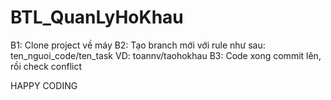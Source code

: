 ﻿# BTL_QuanLyHoKhau
B1: Clone project về máy
B2: Tạo branch mới với rule như sau: ten_nguoi_code/ten_task
        VD: toannv/taohokhau
B3: Code xong commit lên, rồi check conflict

HAPPY CODING
